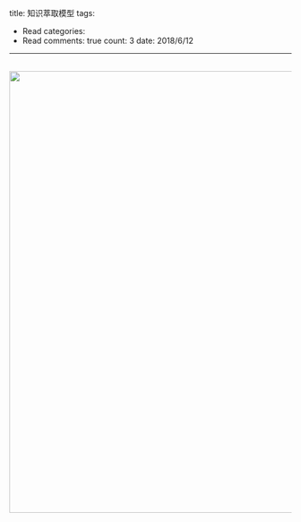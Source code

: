 
title: 知识萃取模型
tags: 
  - Read
categories: 
  - Read
comments: true
count: 3
date: 2018/6/12
---
<div yne-bulb-block="paragraph" style="white-space: pre-wrap;"><br></div><div yne-bulb-block="image"><img data-media-type="image" src="http://note.youdao.com/yws/public/resource/68223916cc24226197cdb4defa392e3f/xmlnote/WEBfd0134bb8333b4d06a6fc6161cbb3967/1CC2AF473A814155A084A2C2B0DCF629/2098" alt="" style="width:788px;"></div><div yne-bulb-block="paragraph" style="white-space: pre-wrap;"><br></div>